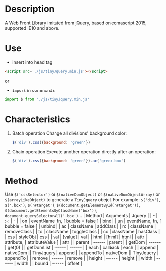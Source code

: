 # Description
A Web Front Library imitated from jQuery, based on ecmascript 2015, supported IE10 and above.

# Use
* insert into head tag
```html
<script src='./js/tinyJquery.min.js'></script>
```
or  
* `import` in commonJs
```javascript
import $ from './js/tinyJquery.min.js'
```
# Characteristics
1. Batch operation
    Change all divisions' background color:
    ```javascript
    $('div').css({background: 'green'})
    ```
2. Chain operation
    Execute another operation directly after an operation:
    ```javascript
    $('div').css({background: 'green'}).ac('green-box')
    ```
# Method
Use `$('cssSelector')` or `$(nativeDomObject)` or `$(nativeDomObjectArray)` or `$(arrayLikeObject)` to generate a `TinyJquery` obejct.
For example:
    `$('div')`, `$('.box')`, `$('#target')`, `$(document.getElementById('#target'))`, `$(document.getElementsByClassName('box'))`, `document.querySelectorAll('.box')`...
| Method | Arguments | Jquery | 
| - | :-: | - | 
| on | eventName, fn, [ bubble = false ] | bind | 
| un | eventName, fn, [ bubble = false ] | unbind | 
| ac | className | addClass |
| rc | className | removeClass |
| tc | className | toggleClass |
| cc | className | hasClass |
| css | styleObj | css |
| val | [value] | val |
| html | [html] | html |
| attr | attribute, [ attributeValue ] | attr |
| parent | ------ | parent |
| getDom | ------ | get(0) |
| getDomList | ------ | ------ |
| each | callback | each |
| append | nativeDom \|\| TinyJquery | append |
| appendTo | nativeDom \|\| TinyJquery | appendTo |
| remove | ------ | remove |
| height | ------ | height |
| width | ------ | width |
| bound | ------ | offset |